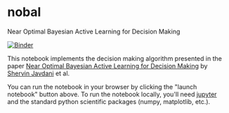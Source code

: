 # nobal
Near Optimal Bayesian Active Learning for Decision Making

[![Binder](http://mybinder.org/badge.svg)](http://mybinder.org/repo/gvanhorn38/nobal)

This notebook implements the decision making algorithm presented in the paper [Near Optimal Bayesian Active Learning for Decision Making](http://www.ri.cmu.edu/pub_files/2014/4/javdani14hec_extended.pdf) by [Shervin Javdani](http://www.cs.cmu.edu/~sjavdani/) et al.

You can run the notebook in your browser by clicking the "launch notebook" button above. To run the notebook locally, you'll need [jupyter](http://jupyter.org/) and the standard python scientific packages (numpy, matplotlib, etc.). 
